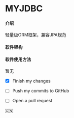 # MYJDBC

#### 介绍
轻量级ORM框架，兼容JPA规范

#### 软件架构


#### 软件使用方法

暂无
    
- [x] Finish my changes
- [ ] Push my commits to GitHub
- [ ] Open a pull request

     
:cn:
